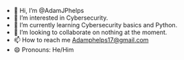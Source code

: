 - 👋 Hi, I’m @AdamJPhelps
- 👀 I’m interested in Cybersecurity.
- 🌱 I’m currently learning Cybersecurity basics and Python.
- 💞️ I’m looking to collaborate on nothing at the moment.
- 📫 How to reach me Adamphelps17@gmail.com
- 😄 Pronouns: He/Him

<!---
AdamJPhelps/AdamJPhelps is a ✨ special ✨ repository because its `README.md` (this file) appears on your GitHub profile.
You can click the Preview link to take a look at your changes.
--->
